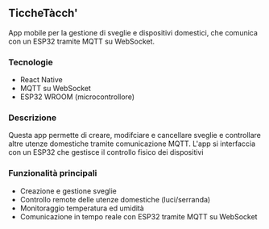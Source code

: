 ## TiccheTàcch'
App mobile per la gestione di sveglie e dispositivi domestici, che comunica con un ESP32 tramite MQTT su WebSocket. 
### Tecnologie
- React Native
- MQTT su WebSocket
- ESP32 WROOM (microcontrollore)
### Descrizione
Questa app permette di creare, modifciare e cancellare sveglie e controllare altre utenze domestiche tramite comunicazione MQTT. L'app si interfaccia con un ESP32 che gestisce il controllo fisico dei dispositivi
### Funzionalità principali
- Creazione e gestione sveglie
- Controllo remote delle utenze domestiche (luci/serranda)
- Monitoraggio temperatura ed umidità
- Comunicazione in tempo reale con ESP32 tramite MQTT su WebSocket
